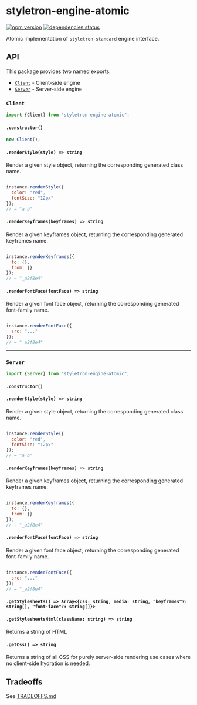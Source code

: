 # styletron-engine-atomic

[![npm version][npm-badge]][npm-href] [![dependencies status][deps-badge]][deps-href]

Atomic implementation of `styletron-standard` engine interface.

## API
This package provides two named exports:

- [`Client`](#client) - Client-side engine
- [`Server`](#server) - Server-side engine

### `Client`

```js
import {Client} from "styletron-engine-atomic";
```

#### `.constructor()`

```js
new Client();
```


#### `.renderStyle(style) => string`
Render a given style object, returning the corresponding generated class name.

```js

instance.renderStyle({
  color: "red",
  fontSize: "12px"
});
// → "a b"

```


#### `.renderKeyframes(keyframes) => string`
Render a given keyframes object, returning the corresponding generated keyframes name.

```js

instance.renderKeyframes({
  to: {},
  from: {}
});
// → "_a2f8e4"

```

#### `.renderFontFace(fontFace) => string`
Render a given font face object, returning the corresponding generated font-family name.

```js

instance.renderFontFace({
  src: "..."
});
// → "_a2f8e4"

```
---

### `Server`

```js
import {Server} from "styletron-engine-atomic";
```

#### `.constructor()`

#### `.renderStyle(style) => string`
Render a given style object, returning the corresponding generated class name.

```js

instance.renderStyle({
  color: "red",
  fontSize: "12px"
});
// → "a b"

```


#### `.renderKeyframes(keyframes) => string`
Render a given keyframes object, returning the corresponding generated keyframes name.

```js

instance.renderKeyframes({
  to: {},
  from: {}
});
// → "_a2f8e4"

```

#### `.renderFontFace(fontFace) => string`
Render a given font face object, returning the corresponding generated font-family name.

```js

instance.renderFontFace({
  src: "..."
});
// → "_a2f8e4"

```


#### `.getStylesheets() => Array<{css: string, media: string, "keyframes"?: string[], "font-face"?: string[]}>`

#### `.getStylesheetsHtml(className: string) => string`
Returns a string of HTML

#### `.getCss() => string`

Returns a string of all CSS for purely server-side rendering use cases where no client-side hydration is needed.

## Tradeoffs

See [TRADEOFFS.md](TRADEOFFS.md)

[deps-badge]: https://david-dm.org/rtsao/styletron-engine-atomic.svg
[deps-href]: https://david-dm.org/rtsao/styletron-engine-atomic
[npm-badge]: https://badge.fury.io/js/styletron-engine-atomic.svg
[npm-href]: https://www.npmjs.com/package/styletron-engine-atomic
